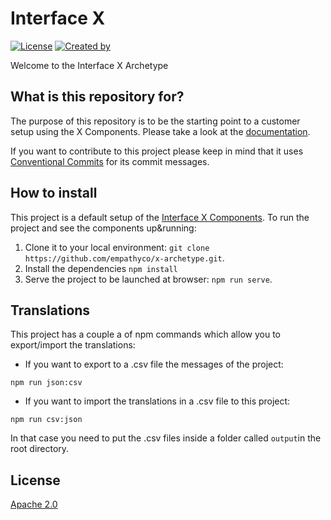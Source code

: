 # Interface X

[![License](https://img.shields.io/badge/License-Apache%202.0-blue.svg)](https://opensource.org/licenses/Apache-2.0)
[![Created by](https://img.shields.io/badge/Created%20by-Empathy.co-green)](https://www.empathy.co)

Welcome to the Interface X Archetype

## What is this repository for?

The purpose of this repository is to be the starting point to a customer setup using the X Components. Please take a look at
the [documentation](./docs/index.md).

If you want to contribute to this project please keep in mind that it uses
[Conventional Commits](https://www.conventionalcommits.org/) for its commit messages.

## How to install

This project is a default setup of the [Interface X Components](https://github.com/empathyco/x). To run the project and see the components up&running:

1. Clone it to your local environment:
   `git clone https://github.com/empathyco/x-archetype.git`.
2. Install the dependencies `npm install`
3. Serve the project to be launched at browser: `npm run serve`.

## Translations

This project has a couple a of npm commands which allow you to export/import the translations:

- If you want to export to a .csv file the messages of the project:

```shell
npm run json:csv
```

- If you want to import the translations in a .csv file to this project:

```shell
npm run csv:json
```

In that case you need to put the .csv files inside a folder called `output`in the root directory.

## License

[Apache 2.0](./LICENSE)
